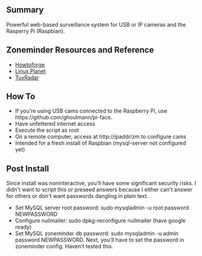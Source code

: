 <h2>Summary</h2>
Powerful web-based surveillance system for USB or IP cameras and the Rasperry Pi (Raspbian).
<h2>Zoneminder Resources and Reference</h2>
<ul><li><a href="http://www.howtoforge.com/video_surveillance_zoneminder_ubuntu">Howtoforge</a>
<li><a href="http://www.linuxplanet.com/linuxplanet/tutorials/7267/1">Linux Planet</a></li>
<li><a href="http://www.tuxradar.com/content/build-your-own-surveillance-zoneminder">TuxRadar</a></li>
</ul>
<h2>How To</h2>
<ul><li>If you're using USB cams connected to the Raspberry Pi, use https://github.com/ghoulmann/pi-face.
<li>Have unfettered internet access
<li>Execute the script as root
<li>On a remote computer, access at http://ipaddr/zm to configure cams
<li>Intended for a fresh install of Raspbian (mysql-server not configured yet)
</ul>
<h2>Post Install</h2>
Since install was noninteractive, you'll have some significant security risks. I didn't want to script this or preseed answers because I either can't answer for others or don't want passwords dangling in plain text.
<ul>
<li>Set MySQL server root password: sudo mysqladmin -u root password NEWPASSWORD
<li>Configure nullmailer: sudo dpkg-reconfigure nullmailer (have google ready)
<li>Set MySQL zoneminder db password: sudo mysqladmin -u admin password NEWPASSWORD. Next, you'll have to set the password in zoneminder config. Haven't tested this.
</ol>
